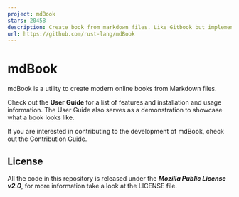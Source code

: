 ```yaml
---
project: mdBook
stars: 20458
description: Create book from markdown files. Like Gitbook but implemented in Rust
url: https://github.com/rust-lang/mdBook
---
```


mdBook
======

mdBook is a utility to create modern online books from Markdown files.

Check out the **User Guide** for a list of features and installation and usage information. The User Guide also serves as a demonstration to showcase what a book looks like.

If you are interested in contributing to the development of mdBook, check out the Contribution Guide.

License
-------

All the code in this repository is released under the _**Mozilla Public License v2.0**_, for more information take a look at the LICENSE file.
